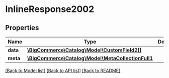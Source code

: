 # InlineResponse2002

## Properties
Name | Type | Description | Notes
------------ | ------------- | ------------- | -------------
**data** | [**\BigCommerce\Catalog\Model\CustomField2[]**](CustomField2.md) |  | [optional] 
**meta** | [**\BigCommerce\Catalog\Model\MetaCollectionFull1**](MetaCollectionFull1.md) |  | [optional] 

[[Back to Model list]](../../README.md#documentation-for-models) [[Back to API list]](../../README.md#documentation-for-api-endpoints) [[Back to README]](../../README.md)

